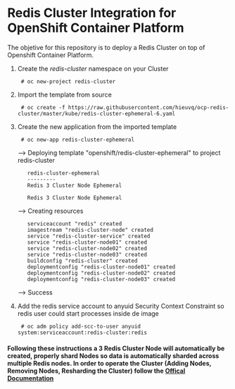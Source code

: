 # Redis Cluster Integration for OpenShift Container Platform

The objetive for this repository is to deploy a Redis Cluster on top of Openshift Container Platform.

1. Create the *redis-cluster* namespace on your Cluster

        # oc new-project redis-cluster

2. Import the template from source

        # oc create -f https://raw.githubusercontent.com/hieuvq/ocp-redis-cluster/master/kube/redis-cluster-ephemeral-6.yaml

3. Create the new application from the imported template

        # oc new-app redis-cluster-ephemeral

      --> Deploying template "openshift/redis-cluster-ephemeral" to project redis-cluster

          redis-cluster-ephemeral
          ---------
          Redis 3 Cluster Node Ephemeral

          Redis 3 Cluster Node Ephemeral

      --> Creating resources

          serviceaccount "redis" created
          imagestream "redis-cluster-node" created
          service "redis-cluster-service" created
          service "redis-cluster-node01" created
          service "redis-cluster-node02" created
          service "redis-cluster-node03" created
          buildconfig "redis-cluster" created
          deploymentconfig "redis-cluster-node01" created
          deploymentconfig "redis-cluster-node02" created
          deploymentconfig "redis-cluster-node03" created

      --> Success


4. Add the redis service account to anyuid Security Context Constraint so redis user could start processes inside de image

        # oc adm policy add-scc-to-user anyuid system:serviceaccount:redis-cluster:redis

#### Following these instructions a 3 Redis Cluster Node will automatically be created, properly shard Nodes so data is automatically sharded across multiple Redis nodes. In order to operate the Cluster (Adding Nodes, Removing Nodes, Resharding the Cluster) follow the [Offical Documentation](https://redis.io/topics/cluster-tutorial)
